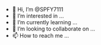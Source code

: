 - 👋 Hi, I’m @SPFY7111
- 👀 I’m interested in ...
- 🌱 I’m currently learning ...
- 💞️ I’m looking to collaborate on ...
- 📫 How to reach me ...

<!---
SPFY7111/SPFY7111 is a ✨ special ✨ repository because its `DEATHGRIPPER.md` (this file) appears on your GitHub profile.
You can click the Preview link to take a look at your changes.
--->

